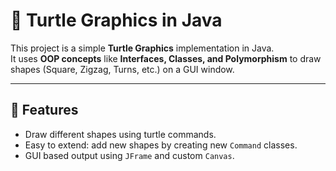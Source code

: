 # 🐢 Turtle Graphics in Java

This project is a simple **Turtle Graphics** implementation in Java.  
It uses **OOP concepts** like **Interfaces, Classes, and Polymorphism** to draw shapes (Square, Zigzag, Turns, etc.) on a GUI window.

---

## 📌 Features
- Draw different shapes using turtle commands.
- Easy to extend: add new shapes by creating new `Command` classes.
- GUI based output using `JFrame` and custom `Canvas`.
